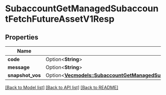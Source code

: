 # SubaccountGetManagedSubaccountFetchFutureAssetV1Resp

## Properties

Name | Type | Description | Notes
------------ | ------------- | ------------- | -------------
**code** | Option<**String**> |  | [optional]
**message** | Option<**String**> |  | [optional]
**snapshot_vos** | Option<[**Vec<models::SubaccountGetManagedSubaccountFetchFutureAssetV1RespSnapshotVosInner>**](SubaccountGetManagedSubaccountFetchFutureAssetV1Resp_snapshotVos_inner.md)> |  | [optional]

[[Back to Model list]](../README.md#documentation-for-models) [[Back to API list]](../README.md#documentation-for-api-endpoints) [[Back to README]](../README.md)


